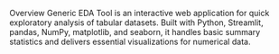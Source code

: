 Overview
Generic EDA Tool is an interactive web application for quick exploratory analysis of tabular datasets. Built with Python, Streamlit, pandas, NumPy, matplotlib, and seaborn, it handles basic summary statistics and delivers essential visualizations for numerical data.
